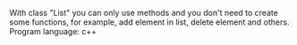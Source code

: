 With class "List" you can only use methods and you don't need to create some functions, for example, add element in list, delete element and others.
Program language: c++
